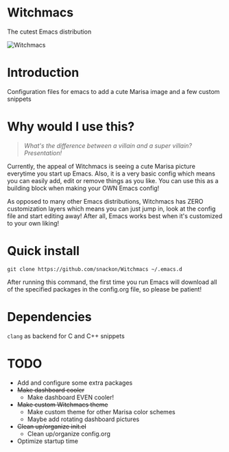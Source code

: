 # Witchmacs
The cutest Emacs distribution

![Witchmacs](https://github.com/snackon/Witchmacs/blob/master/gnumarisa.png)

# Introduction
Configuration files for emacs to add a cute Marisa image and a few custom snippets

# Why would I use this?
>*What's the difference between a villain and a super villain? Presentation!*

Currently, the appeal of Witchmacs is seeing a cute Marisa picture everytime you start up Emacs. Also, it is a very basic config which means you can easily add, edit or remove things as you like. You can use this as a building block when making your OWN Emacs config!

As opposed to many other Emacs distributions, Witchmacs has ZERO customization layers which means you can just jump in, look at the config file and start editing away! After all, Emacs works best when it's customized to your own liking!

# Quick install
`git clone https://github.com/snackon/Witchmacs ~/.emacs.d`

After running this command, the first time you run Emacs will download all of the specified packages in the config.org file, so please be patient!

# Dependencies
`clang` as backend for C and C++ snippets

# TODO
* Add and configure some extra packages
* ~~Make dashboard cooler~~
  * Make dashboard EVEN cooler!
* ~~Make custom Witchmacs theme~~
  * Make custom theme for other Marisa color schemes
  * Maybe add rotating dashboard pictures
* ~~Clean up/organize init.el~~
  * Clean up/organize config.org
* Optimize startup time